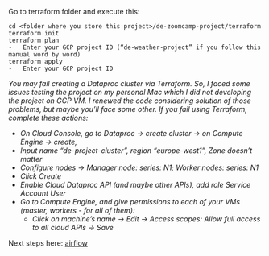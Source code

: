 Go to terraform folder and execute this:
```
cd <folder where you store this project>/de-zoomcamp-project/terraform
terraform init
terraform plan
-	Enter your GCP project ID (“de-weather-project” if you follow this manual word by word)
terraform apply
-	Enter your GCP project ID
```

<i>You may fail creating a Dataproc cluster via Terraform. So, I faced some issues testing the project on my personal Mac which I did not developing the project on GCP VM. I renewed the code considering solution of those problems, but maybe you’ll face some other. 
If you fail using Terraform, complete these actions:
- On Cloud Console, go to Dataproc -> create cluster -> on Compute Engine -> create,
- Input name “de-project-cluster”, region “europe-west1”, Zone doesn’t matter
- Configure nodes -> Manager node: series: N1; Worker nodes: series: N1
- Click Create
- Enable Cloud Dataproc API (and maybe other APIs), add role Service Account User
- Go to Compute Engine, and give permissions to each of your VMs (master, workers - for all of them):
    - Click on machine’s name -> Edit -> Access scopes: Allow full access to all cloud APIs -> Save
</i>

Next steps here:
<a href="https://github.com/avyazg/de-zoomcamp-project/blob/main/airflow/readme.md">airflow</a>
